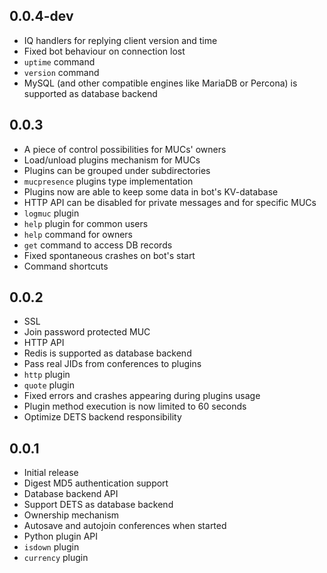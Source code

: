 ## 0.0.4-dev

  * IQ handlers for replying client version and time
  * Fixed bot behaviour on connection lost
  * ``uptime`` command
  * ``version`` command
  * MySQL (and other compatible engines like MariaDB or Percona) is supported as database backend

## 0.0.3

  * A piece of control possibilities for MUCs' owners
  * Load/unload plugins mechanism for MUCs
  * Plugins can be grouped under subdirectories
  * ``mucpresence`` plugins type implementation
  * Plugins now are able to keep some data in bot's KV-database
  * HTTP API can be disabled for private messages and for specific MUCs
  * ``logmuc`` plugin
  * ``help`` plugin for common users
  * ``help`` command for owners
  * ``get`` command to access DB records
  * Fixed spontaneous crashes on bot's start
  * Command shortcuts

## 0.0.2

  * SSL
  * Join password protected MUC
  * HTTP API
  * Redis is supported as database backend
  * Pass real JIDs from conferences to plugins
  * ``http`` plugin
  * ``quote`` plugin
  * Fixed errors and crashes appearing during plugins usage
  * Plugin method execution is now limited to 60 seconds
  * Optimize DETS backend responsibility

## 0.0.1

  * Initial release
  * Digest MD5 authentication support
  * Database backend API
  * Support DETS as database backend
  * Ownership mechanism
  * Autosave and autojoin conferences when started
  * Python plugin API
  * ``isdown`` plugin
  * ``currency`` plugin
